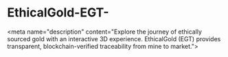 # EthicalGold-EGT-
&lt;meta name="description" content="Explore the journey of ethically sourced gold with an interactive 3D experience. EthicalGold (EGT) provides transparent, blockchain-verified traceability from mine to market.">
